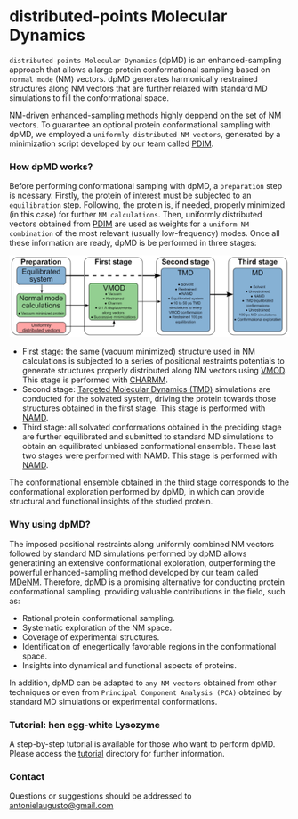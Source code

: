 # distributed-points Molecular Dynamics

`distributed-points Molecular Dynamics` (dpMD) is an enhanced-sampling approach that allows a large protein conformational sampling based on `normal mode` (NM) vectors. dpMD generates harmonically restrained structures along NM vectors that are further relaxed with standard MD simulations to fill the conformational space.

NM-driven enhanced-sampling methods highly deppend on the set of NM vectors. To guarantee an optional protein conformational sampling with dpMD, we employed a `uniformly distributed NM vectors`, generated by a minimization script developed by our team called [PDIM](https://github.com/antonielgomes/dpMD/tree/main/PDIM).

### How dpMD works?
Before performing conformational samping with dpMD, a `preparation` step is ncessary. Firstly, the protein of interest must be subjected to an `equilibration` step. Following, the protein is, if needed, properly minimized (in this case) for further `NM calculations`. Then, uniformly distributed vectors obtained from [PDIM](https://github.com/antonielgomes/dpMD/tree/main/PDIM) are used as weights for a `uniform NM combination` of the most relevant (usually low-frequency) modes.
Once all these information are ready, dpMD is be performed in three stages:
<p align="center"><img src="https://github.com/antonielgomes/dpMD/blob/main/dpMD.png" width="1000"/></p>

- First stage: the same (vacuum minimized) structure used in NM calculations is subjected to a series of positional restraints potentials to generate structures properly distributed along NM vectors using [VMOD](https://doi.org/10.1016/0010-4655(95)00052-H). This stage is performed with [CHARMM](https://www.charmm.org/).
- Second stage: [Targeted Molecular Dynamics (TMD)](https://doi.org/10.1080/08927029308022170) simulations are conducted for the solvated system, driving the protein towards those structures obtained in the first stage. This stage is performed with [NAMD](http://www.ks.uiuc.edu/Research/namd/).
- Third stage: all solvated conformations obtained in the preciding stage are further equilibrated and submitted to standard MD simulations to obtain an equilibrated unbiased conformational ensemble. These last two stages were performed with NAMD. This stage is performed with [NAMD](http://www.ks.uiuc.edu/Research/namd/).

The conformational ensemble obtained in the third stage corresponds to the conformational exploration performed by dpMD, in which can provide structural and functional insights of the studied protein.

### Why using dpMD?

The imposed positional restraints along uniformly combined NM vectors followed by standard MD simulations performed by dpMD allows generatining an extensive conformational exploration, outperforming the powerful enhanced-sampling method developed by our team called [MDeNM](https://doi.org/10.1021/acs.jctc.5b00003). Therefore, dpMD is a promising alternative for conducting protein conformational sampling, providing valuable contributions in the field, such as:
- Rational protein conformational sampling.
- Systematic exploration of the NM space.
- Coverage of experimental structures.
- Identification of enegertically favorable regions in the conformational space.
- Insights into dynamical and functional aspects of proteins.

In addition, dpMD can be adapted to `any NM vectors` obtained from other techniques or even from `Principal Component Analysis (PCA)` obtained by standard MD simulations or experimental conformations.

### Tutorial: hen egg-white Lysozyme
A step-by-step tutorial is available for those who want to perform dpMD. Please access the [tutorial](https://github.com/antonielgomes/dpMD/tree/main/tutorial) directory for further information.

### Contact
Questions or suggestions should be addressed to antonielaugusto@gmail.com

<!-- ### Reference
If you use PDIM or dpMD, please refer to the following publication: -->
